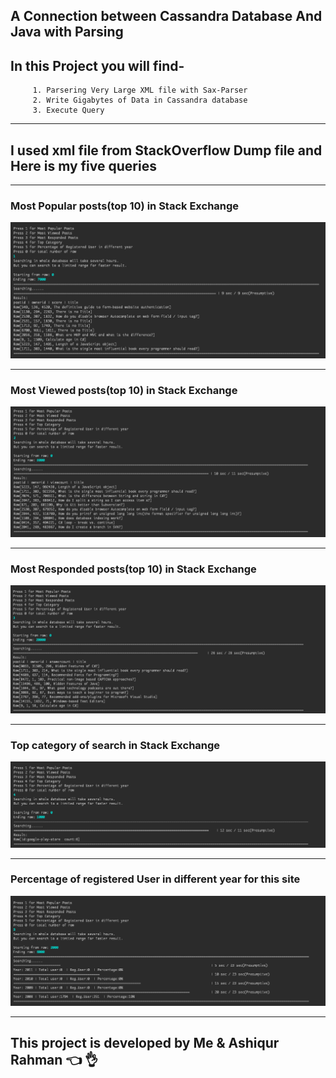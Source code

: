 ## A Connection between Cassandra Database And Java with Parsing

## In this Project you will find- ##

         1. Parsering Very Large XML file with Sax-Parser
         2. Write Gigabytes of Data in Cassandra database
         3. Execute Query
         
- - - -
## I used xml file from StackOverflow Dump file and Here is my five queries  ##
 - - - -
### Most Popular posts(top 10) in Stack Exchange ###
![Alt text](q1.png?raw=true "")


  - - - -
### Most Viewed posts(top 10) in Stack Exchange ###
![Alt text](q2.png?raw=true "")

 - - - -
### Most Responded posts(top 10) in Stack Exchange ###
![Alt text](q3.png?raw=true "")

 - - - -
### Top category of search in Stack Exchange ###
![Alt text](q4.png?raw=true "")

  - - - -
### Percentage of registered User in different year for this site ###
![Alt text](q5.png?raw=true "")


 - - - -
 ## This project is developed by Me & Ashiqur Rahman  :point_left:  :ok_hand:  ##
